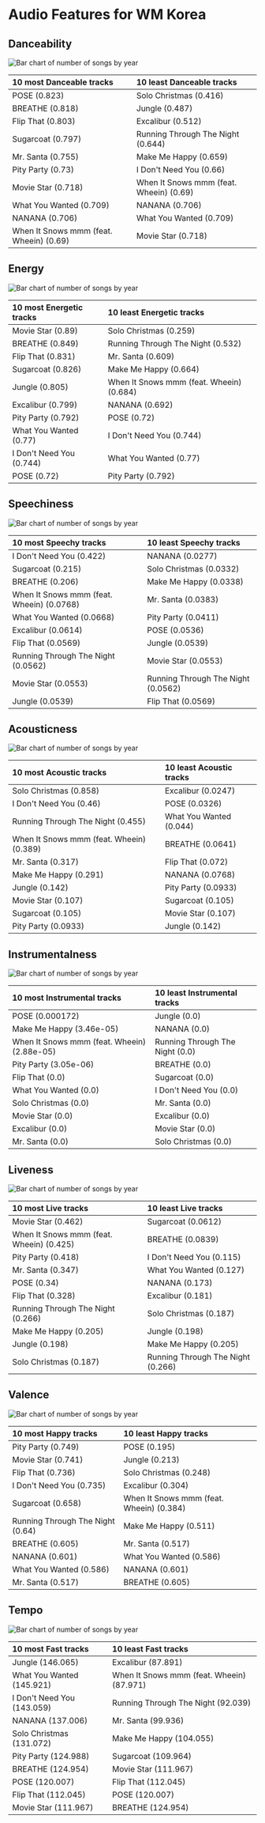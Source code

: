 # Audio Features for WM Korea

## Danceability

![Bar chart of number of songs by year](../../images/labels/wm_korea/audio_features/audio_danceability/distribution.png)

| 10 most Danceable tracks | 10 least Danceable tracks |
|:---|:---|
| POSE (0.823) | Solo Christmas (0.416) |
| BREATHE (0.818) | Jungle (0.487) |
| Flip That (0.803) | Excalibur (0.512) |
| Sugarcoat (0.797) | Running Through The Night (0.644) |
| Mr. Santa (0.755) | Make Me Happy (0.659) |
| Pity Party (0.73) | I Don't Need You (0.66) |
| Movie Star (0.718) | When It Snows mmm (feat. Wheein) (0.69) |
| What You Wanted (0.709) | NANANA (0.706) |
| NANANA (0.706) | What You Wanted (0.709) |
| When It Snows mmm (feat. Wheein) (0.69) | Movie Star (0.718) |

## Energy

![Bar chart of number of songs by year](../../images/labels/wm_korea/audio_features/audio_energy/distribution.png)

| 10 most Energetic tracks | 10 least Energetic tracks |
|:---|:---|
| Movie Star (0.89) | Solo Christmas (0.259) |
| BREATHE (0.849) | Running Through The Night (0.532) |
| Flip That (0.831) | Mr. Santa (0.609) |
| Sugarcoat (0.826) | Make Me Happy (0.664) |
| Jungle (0.805) | When It Snows mmm (feat. Wheein) (0.684) |
| Excalibur (0.799) | NANANA (0.692) |
| Pity Party (0.792) | POSE (0.72) |
| What You Wanted (0.77) | I Don't Need You (0.744) |
| I Don't Need You (0.744) | What You Wanted (0.77) |
| POSE (0.72) | Pity Party (0.792) |

## Speechiness

![Bar chart of number of songs by year](../../images/labels/wm_korea/audio_features/audio_speechiness/distribution.png)

| 10 most Speechy tracks | 10 least Speechy tracks |
|:---|:---|
| I Don't Need You (0.422) | NANANA (0.0277) |
| Sugarcoat (0.215) | Solo Christmas (0.0332) |
| BREATHE (0.206) | Make Me Happy (0.0338) |
| When It Snows mmm (feat. Wheein) (0.0768) | Mr. Santa (0.0383) |
| What You Wanted (0.0668) | Pity Party (0.0411) |
| Excalibur (0.0614) | POSE (0.0536) |
| Flip That (0.0569) | Jungle (0.0539) |
| Running Through The Night (0.0562) | Movie Star (0.0553) |
| Movie Star (0.0553) | Running Through The Night (0.0562) |
| Jungle (0.0539) | Flip That (0.0569) |

## Acousticness

![Bar chart of number of songs by year](../../images/labels/wm_korea/audio_features/audio_acousticness/distribution.png)

| 10 most Acoustic tracks | 10 least Acoustic tracks |
|:---|:---|
| Solo Christmas (0.858) | Excalibur (0.0247) |
| I Don't Need You (0.46) | POSE (0.0326) |
| Running Through The Night (0.455) | What You Wanted (0.044) |
| When It Snows mmm (feat. Wheein) (0.389) | BREATHE (0.0641) |
| Mr. Santa (0.317) | Flip That (0.072) |
| Make Me Happy (0.291) | NANANA (0.0768) |
| Jungle (0.142) | Pity Party (0.0933) |
| Movie Star (0.107) | Sugarcoat (0.105) |
| Sugarcoat (0.105) | Movie Star (0.107) |
| Pity Party (0.0933) | Jungle (0.142) |

## Instrumentalness

![Bar chart of number of songs by year](../../images/labels/wm_korea/audio_features/audio_instrumentalness/distribution.png)

| 10 most Instrumental tracks | 10 least Instrumental tracks |
|:---|:---|
| POSE (0.000172) | Jungle (0.0) |
| Make Me Happy (3.46e-05) | NANANA (0.0) |
| When It Snows mmm (feat. Wheein) (2.88e-05) | Running Through The Night (0.0) |
| Pity Party (3.05e-06) | BREATHE (0.0) |
| Flip That (0.0) | Sugarcoat (0.0) |
| What You Wanted (0.0) | I Don't Need You (0.0) |
| Solo Christmas (0.0) | Mr. Santa (0.0) |
| Movie Star (0.0) | Excalibur (0.0) |
| Excalibur (0.0) | Movie Star (0.0) |
| Mr. Santa (0.0) | Solo Christmas (0.0) |

## Liveness

![Bar chart of number of songs by year](../../images/labels/wm_korea/audio_features/audio_liveness/distribution.png)

| 10 most Live tracks | 10 least Live tracks |
|:---|:---|
| Movie Star (0.462) | Sugarcoat (0.0612) |
| When It Snows mmm (feat. Wheein) (0.425) | BREATHE (0.0839) |
| Pity Party (0.418) | I Don't Need You (0.115) |
| Mr. Santa (0.347) | What You Wanted (0.127) |
| POSE (0.34) | NANANA (0.173) |
| Flip That (0.328) | Excalibur (0.181) |
| Running Through The Night (0.266) | Solo Christmas (0.187) |
| Make Me Happy (0.205) | Jungle (0.198) |
| Jungle (0.198) | Make Me Happy (0.205) |
| Solo Christmas (0.187) | Running Through The Night (0.266) |

## Valence

![Bar chart of number of songs by year](../../images/labels/wm_korea/audio_features/audio_valence/distribution.png)

| 10 most Happy tracks | 10 least Happy tracks |
|:---|:---|
| Pity Party (0.749) | POSE (0.195) |
| Movie Star (0.741) | Jungle (0.213) |
| Flip That (0.736) | Solo Christmas (0.248) |
| I Don't Need You (0.735) | Excalibur (0.304) |
| Sugarcoat (0.658) | When It Snows mmm (feat. Wheein) (0.384) |
| Running Through The Night (0.64) | Make Me Happy (0.511) |
| BREATHE (0.605) | Mr. Santa (0.517) |
| NANANA (0.601) | What You Wanted (0.586) |
| What You Wanted (0.586) | NANANA (0.601) |
| Mr. Santa (0.517) | BREATHE (0.605) |

## Tempo

![Bar chart of number of songs by year](../../images/labels/wm_korea/audio_features/audio_tempo/distribution.png)

| 10 most Fast tracks | 10 least Fast tracks |
|:---|:---|
| Jungle (146.065) | Excalibur (87.891) |
| What You Wanted (145.921) | When It Snows mmm (feat. Wheein) (87.971) |
| I Don't Need You (143.059) | Running Through The Night (92.039) |
| NANANA (137.006) | Mr. Santa (99.936) |
| Solo Christmas (131.072) | Make Me Happy (104.055) |
| Pity Party (124.988) | Sugarcoat (109.964) |
| BREATHE (124.954) | Movie Star (111.967) |
| POSE (120.007) | Flip That (112.045) |
| Flip That (112.045) | POSE (120.007) |
| Movie Star (111.967) | BREATHE (124.954) |
